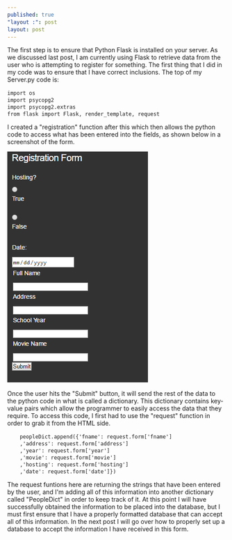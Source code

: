 ```yaml
---
published: true
"layout :": post
layout: post
---
```

The first step is to ensure that Python Flask is installed on your server. As we discussed last post, I am currently using Flask to retrieve data from the user who is attempting to register for something. The first thing that I did in my code was to ensure that I have correct inclusions. The top of my Server.py code is:

	import os
	import psycopg2
	import psycopg2.extras
	from flask import Flask, render_template, request
    
I created a "registration" function after this which then allows the python code to access what has been entered into the fields, as shown below in a screenshot of the form.

![](https://raw.githubusercontent.com/ktracy94/ktracy94.github.io/master/_posts/Capture1.PNG)

Once the user hits the "Submit" button, it will send the rest of the data to the python code in what is called a dictionary. This dictionary contains key-value pairs which allow the programmer to easily access the data that they require. To access this code, I first had to use the "request" function in order to grab it from the HTML side. 

	    peopleDict.append({'fname': request.form['fname']
        ,'address': request.form['address']
        ,'year': request.form['year']
        ,'movie': request.form['movie']
        ,'hosting': request.form['hosting']
        ,'date': request.form['date']})
  
  
The request funtions here are returning the strings that have been entered by the user, and I'm adding all of this information into another dictionary called "PeopleDict" in order to keep track of it. At this point I will have successfully obtained the information to be placed into the database, but I must first ensure that I have a properly formatted database that can accept all of this information. In the next post I will go over how to properly set up a database to accept the information I have received in this form.